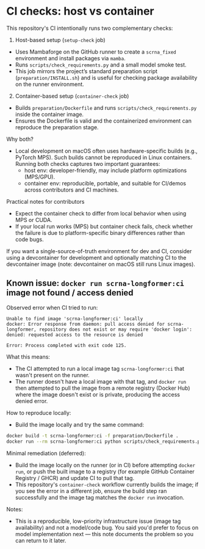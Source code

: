 CI checks: host vs container
=============================

This repository's CI intentionally runs two complementary checks:

1) Host-based setup (`setup-check` job)
- Uses Mambaforge on the GitHub runner to create a `scrna_fixed` environment and install packages via `mamba`.
- Runs `scripts/check_requirements.py` and a small model smoke test.
- This job mirrors the project’s standard preparation script (`preparation/INSTALL.sh`) and is useful for
  checking package availability on the runner environment.

2) Container-based setup (`container-check` job)
- Builds `preparation/Dockerfile` and runs `scripts/check_requirements.py` inside the container image.
- Ensures the Dockerfile is valid and the containerized environment can reproduce the preparation stage.

Why both?
- Local development on macOS often uses hardware-specific builds (e.g., PyTorch MPS). Such builds cannot
  be reproduced in Linux containers. Running both checks captures two important guarantees:
  - host env: developer-friendly, may include platform optimizations (MPS/GPU).
  - container env: reproducible, portable, and suitable for CI/demos across contributors and CI machines.

Practical notes for contributors
- Expect the container check to differ from local behavior when using MPS or CUDA.
- If your local run works (MPS) but container check fails, check whether the failure is due to platform-specific
  binary differences rather than code bugs.

If you want a single-source-of-truth environment for dev and CI, consider using a devcontainer for development
and optionally matching CI to the devcontainer image (note: devcontainer on macOS still runs Linux images).

## Known issue: `docker run scrna-longformer:ci` image not found / access denied

Observed error when CI tried to run:

```
Unable to find image 'scrna-longformer:ci' locally
docker: Error response from daemon: pull access denied for scrna-longformer, repository does not exist or may require 'docker login': denied: requested access to the resource is denied

Error: Process completed with exit code 125.
```

What this means:
- The CI attempted to run a local image tag `scrna-longformer:ci` that wasn't present on the runner.
- The runner doesn't have a local image with that tag, and `docker run` then attempted to pull the image from a remote
  registry (Docker Hub) where the image doesn't exist or is private, producing the access denied error.

How to reproduce locally:
- Build the image locally and try the same command:

```bash
docker build -t scrna-longformer:ci -f preparation/Dockerfile .
docker run --rm scrna-longformer:ci python scripts/check_requirements.py
```

Minimal remediation (deferred):
- Build the image locally on the runner (or in CI) before attempting `docker run`, or push the built image to a registry
  (for example GitHub Container Registry / GHCR) and update CI to pull that tag.
- This repository's `container-check` workflow currently builds the image; if you see the error in a different job, ensure
  the build step ran successfully and the image tag matches the `docker run` invocation.

Notes:
- This is a reproducible, low-priority infrastructure issue (image tag availability) and not a model/code bug. You said
  you'd prefer to focus on model implementation next — this note documents the problem so you can return to it later.
